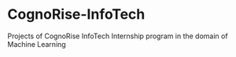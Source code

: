 # CognoRise-InfoTech
Projects of CognoRise InfoTech Internship program in the domain of Machine Learning
